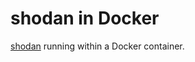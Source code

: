 # shodan in Docker

[shodan](https://github.com/achillean/shodan-python) running within a Docker container.
